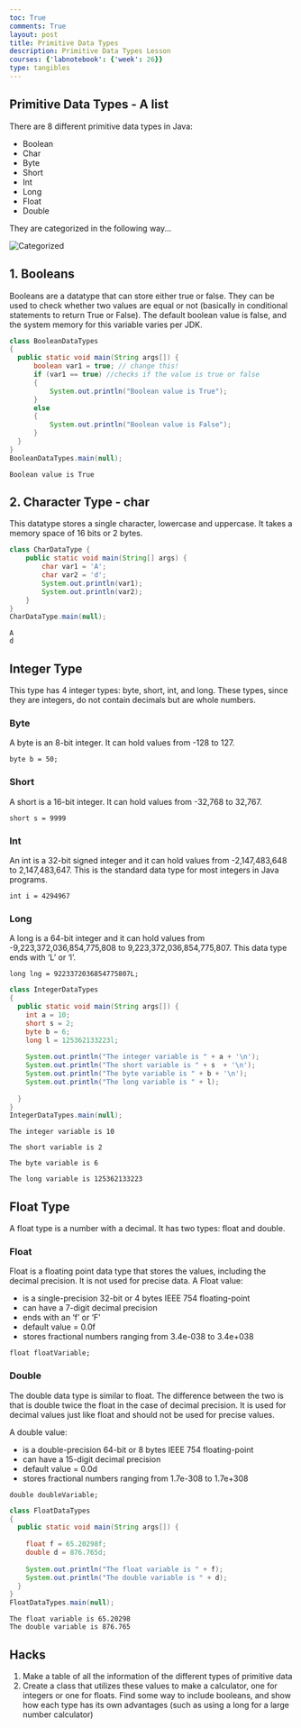 ```yaml
---
toc: True
comments: True
layout: post
title: Primitive Data Types
description: Primitive Data Types Lesson
courses: {'labnotebook': {'week': 26}}
type: tangibles
---
```


## Primitive Data Types - A list

There are 8 different primitive data types in Java:

- Boolean
- Char
- Byte
- Short
- Int
- Long
- Float
- Double

They are categorized in the following way...

![Categorized](https://images.shiksha.com/mediadata/ugcDocuments/images/wordpressImages/2022_05_image-162.jpg)

## 1. Booleans

Booleans are a datatype that can store either true or false. They can be used to check whether two values are equal or not (basically in conditional statements to return True or False). The default boolean value is false, and the system memory for this variable varies per JDK.


```java
class BooleanDataTypes
{
  public static void main(String args[]) {
      boolean var1 = true; // change this!
      if (var1 == true) //checks if the value is true or false
      {
          System.out.println("Boolean value is True");
      }
      else
      {
          System.out.println("Boolean value is False");  
      }
  }
}
BooleanDataTypes.main(null);
```

    Boolean value is True


## 2. Character Type - char
This datatype stores a single character, lowercase and uppercase. It takes a memory space of 16 bits or 2 bytes.


```java
class CharDataType {
    public static void main(String[] args) {
        char var1 = 'A';
        char var2 = 'd';
        System.out.println(var1);
        System.out.println(var2);
    }
}
CharDataType.main(null);
```

    A
    d


## Integer Type
This type has 4 integer types: byte, short, int, and long. These types, since they are integers, do not contain decimals but are whole numbers.

### Byte
A byte is an 8-bit integer. It can hold values from -128 to 127. 

`byte b = 50;`

### Short
A short is a 16-bit integer. It can hold values from -32,768 to 32,767.

`short s = 9999`

### Int
An int is a 32-bit signed integer and it can hold values from -2,147,483,648 to 2,147,483,647. This is the standard data type for most integers in Java programs.

`int i = 4294967`

### Long
A long is a 64-bit integer and it can hold values from -9,223,372,036,854,775,808 to 9,223,372,036,854,775,807. This data type ends with ‘L’ or ‘l’.

`long lng = 9223372036854775807L;`


```java
class IntegerDataTypes
{
  public static void main(String args[]) {
    int a = 10;
    short s = 2;
    byte b = 6;
    long l = 125362133223l;
 
    System.out.println("The integer variable is " + a + '\n');
    System.out.println("The short variable is " + s  + '\n');
    System.out.println("The byte variable is " + b + '\n');
    System.out.println("The long variable is " + l);
 
  }
}
IntegerDataTypes.main(null);
```

    The integer variable is 10
    
    The short variable is 2
    
    The byte variable is 6
    
    The long variable is 125362133223


## Float Type

A float type is a number with a decimal. It has two types: float and double.

### Float
Float is a floating point data type that stores the values, including the decimal precision. It is not used for precise data.
A Float value:

- is a single-precision 32-bit or 4 bytes IEEE 754 floating-point
- can have a 7-digit decimal precision
- ends with an ‘f’ or ‘F’
- default value = 0.0f
- stores fractional numbers ranging from 3.4e-038 to 3.4e+038

`float floatVariable;`

### Double
The double data type is similar to float. The difference between the two is that is double twice the float in the case of decimal precision. It is used for decimal values just like float and should not be used for precise values.

A double value:

- is a double-precision 64-bit or 8 bytes IEEE 754 floating-point
- can have a 15-digit decimal precision
- default value = 0.0d
- stores fractional numbers ranging from 1.7e-308 to 1.7e+308

`double doubleVariable;`



```java
class FloatDataTypes
{
  public static void main(String args[]) {
 
    float f = 65.20298f;
    double d = 876.765d;
 
    System.out.println("The float variable is " + f);
    System.out.println("The double variable is " + d);
  }
}
FloatDataTypes.main(null);
```

    The float variable is 65.20298
    The double variable is 876.765


## Hacks

1. Make a table of all the information of the different types of primitive data
2. Create a class that utilizes these values to make a calculator, one for integers or one for floats. Find some way to include booleans, and show how each type has its own advantages (such as using a long for a large number calculator)
